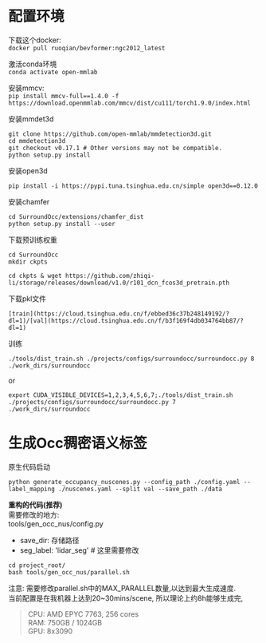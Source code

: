 # 配置环境


下载这个docker:  
```docker pull ruoqian/bevformer:ngc2012_latest```

激活conda环境  
```conda activate open-mmlab```

安装mmcv:  
```pip install mmcv-full==1.4.0 -f https://download.openmmlab.com/mmcv/dist/cu111/torch1.9.0/index.html```

安装mmdet3d  
```
git clone https://github.com/open-mmlab/mmdetection3d.git
cd mmdetection3d
git checkout v0.17.1 # Other versions may not be compatible.
python setup.py install
```

安装open3d
```
pip install -i https://pypi.tuna.tsinghua.edu.cn/simple open3d==0.12.0
```


安装chamfer
```
cd SurroundOcc/extensions/chamfer_dist
python setup.py install --user
```

下载预训练权重
```
cd SurroundOcc 
mkdir ckpts

cd ckpts & wget https://github.com/zhiqi-li/storage/releases/download/v1.0/r101_dcn_fcos3d_pretrain.pth
```

下载pkl文件
```
[train](https://cloud.tsinghua.edu.cn/f/ebbed36c37b248149192/?dl=1)/[val](https://cloud.tsinghua.edu.cn/f/b3f169f4db034764bb87/?dl=1)
```

训练
```
./tools/dist_train.sh ./projects/configs/surroundocc/surroundocc.py 8  ./work_dirs/surroundocc
```
or  
```
export CUDA_VISIBLE_DEVICES=1,2,3,4,5,6,7;./tools/dist_train.sh ./projects/configs/surroundocc/surroundocc.py 7  ./work_dirs/surroundocc
```

# 生成Occ稠密语义标签
原生代码启动  
```
python generate_occupancy_nuscenes.py --config_path ./config.yaml --label_mapping ./nuscenes.yaml --split val --save_path ./data

```
**重构的代码(推荐)**  
需要修改的地方:  
tools/gen_occ_nus/config.py  
- save_dir: 存储路径  
- seg_label: 'lidar_seg'    # 这里需要修改
``` shell
cd project_root/
bash tools/gen_occ_nus/parallel.sh
```
注意: 需要修改parallel.sh中的MAX_PARALLEL数量,以达到最大生成速度.  
当前配置是在我机器上达到20~30mins/scene, 所以理论上约8h能够生成完,    
> CPU: AMD EPYC 7763, 256 cores  
RAM: 750GB / 1024GB  
GPU: 8x3090  
